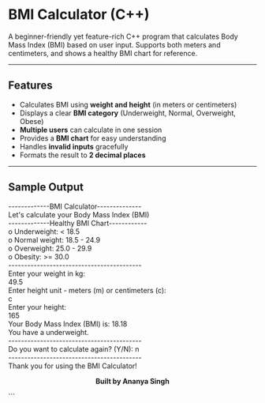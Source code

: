# BMI Calculator (C++)

A beginner-friendly yet feature-rich C++ program that calculates Body Mass Index (BMI) based on user input. Supports both meters and centimeters, and shows a healthy BMI chart for reference.

---

## Features

- Calculates BMI using **weight and height** (in meters or centimeters)
- Displays a clear **BMI category** (Underweight, Normal, Overweight, Obese)
- **Multiple users** can calculate in one session
- Provides a **BMI chart** for easy understanding
- Handles **invalid inputs** gracefully
- Formats the result to **2 decimal places**

---
## Sample Output
-------------BMI Calculator--------------<br>
Let's calculate your Body Mass Index (BMI)<br>
-------------Healthy BMI Chart------------<br>
o Underweight: < 18.5<br>
o Normal weight: 18.5 - 24.9<br>
o Overweight: 25.0 - 29.9<br>
o Obesity: >= 30.0<br>
------------------------------------------<br>
Enter your weight in kg:<br>
49.5<br>
Enter height unit - meters (m) or centimeters (c):<br> 
c<br>
Enter your height:<br>
165<br>
Your Body Mass Index (BMI) is: 18.18<br>
You have a underweight.<br>
------------------------------------------<br>
Do you want to calculate again? (Y/N): n<br>
------------------------------------------<br>
Thank you for using the BMI Calculator!

<p align="center"><b>Built by Ananya Singh</b></p> ```
